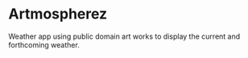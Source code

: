 # Artmospherez

Weather app using public domain art works to display the current and forthcoming weather.
